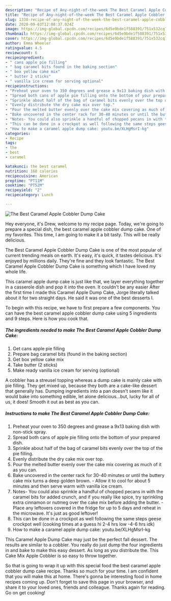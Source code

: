 ```yaml
---
description: "Recipe of Any-night-of-the-week The Best Caramel Apple Cobbler Dump Cake"
title: "Recipe of Any-night-of-the-week The Best Caramel Apple Cobbler Dump Cake"
slug: 1338-recipe-of-any-night-of-the-week-the-best-caramel-apple-cobbler-dump-cake
date: 2020-09-03T12:08:37.024Z
image: https://img-global.cpcdn.com/recipes/6d5e9bde1f588391/751x532cq70/the-best-caramel-apple-cobbler-dump-cake-recipe-main-photo.jpg
thumbnail: https://img-global.cpcdn.com/recipes/6d5e9bde1f588391/751x532cq70/the-best-caramel-apple-cobbler-dump-cake-recipe-main-photo.jpg
cover: https://img-global.cpcdn.com/recipes/6d5e9bde1f588391/751x532cq70/the-best-caramel-apple-cobbler-dump-cake-recipe-main-photo.jpg
author: Emma Wheeler
ratingvalue: 4.5
reviewcount: 6
recipeingredient:
- " cans apple pie filling"
- " bag caramel bits found in the baking section"
- " box yellow cake mix"
- " butter 2 sticks"
- " vanilla ice cream for serving optional"
recipeinstructions:
- "Preheat your oven to 350 degrees and grease a 9x13 baking dish with non-stick spray."
- "Spread both cans of apple pie filling onto the bottom of your prepared dish."
- "Sprinkle about half of the bag of caramel bits evenly over the top of the pie filling."
- "Evenly distribute the dry cake mix over top."
- "Pour the melted butter evenly over the cake mix covering as much of it as you can."
- "Bake uncovered in the center rack for 30-40 minutes or until the buttery cake mix turns a deep golden brown. Allow it to cool for about 5 minutes and then serve warm with vanilla ice cream."
- "Notes- You could also sprinkle a handful of chopped pecans in with the caramel bits for added crunch, and if you really like spice, try sprinkling extra cinnamon or nutmeg over the cake mix before adding the butter. Place any leftovers covered in the fridge for up to 5 days and reheat in the microwave. It&#39;s just as good leftover!"
- "This can be done in a crockpot as well following the same steps geese crockpot well (cooking times at a guess hi 2-4 hrs low -4-6 hrs idk)"
- "How to make a caramel apple dump cake: youtu.be/XLHgMsrI-kg"
categories:
- Recipe
tags:
- the
- best
- caramel

katakunci: the best caramel 
nutrition: 168 calories
recipecuisine: American
preptime: "PT11M"
cooktime: "PT52M"
recipeyield: "2"
recipecategory: Lunch

---
```



![The Best Caramel Apple Cobbler Dump Cake](https://img-global.cpcdn.com/recipes/6d5e9bde1f588391/751x532cq70/the-best-caramel-apple-cobbler-dump-cake-recipe-main-photo.jpg)

Hey everyone, it's Drew, welcome to my recipe page. Today, we're going to prepare a special dish, the best caramel apple cobbler dump cake. One of my favorites. This time, I am going to make it a bit tasty. This will be really delicious.

The Best Caramel Apple Cobbler Dump Cake is one of the most popular of current trending meals on earth. It's easy, it's quick, it tastes delicious. It's enjoyed by millions daily. They're fine and they look fantastic. The Best Caramel Apple Cobbler Dump Cake is something which I have loved my whole life.

This caramel apple dump cake is just like that, we layer everything together in a casserole dish and pop it into the oven. It couldn&#39;t be any easier After the first time I made this Caramel Apple Dump Cake, Jorge literally talked about it for two straight days. He said it was one of the best desserts I.


To begin with this recipe, we have to first prepare a few components. You can have the best caramel apple cobbler dump cake using 5 ingredients and 9 steps. Here is how you cook that.

<!--inarticleads1-->

##### The ingredients needed to make The Best Caramel Apple Cobbler Dump Cake:

1. Get  cans apple pie filling
1. Prepare  bag caramel bits (found in the baking section)
1. Get  box yellow cake mix
1. Take  butter (2 sticks)
1. Make ready  vanilla ice cream for serving (optional)


A cobbler has a streusel topping whereas a dump cake is mainly cake with pie filling. They get mixed up, because they both are a cake-like dessert that generally has. Dumping ingredients into a pan doesn&#39;t seem like it would bake into something edible, let alone delicious…but, lucky for all of us, it does! Smooth it out as best as you can. 

<!--inarticleads2-->

##### Instructions to make The Best Caramel Apple Cobbler Dump Cake:

1. Preheat your oven to 350 degrees and grease a 9x13 baking dish with non-stick spray.
1. Spread both cans of apple pie filling onto the bottom of your prepared dish.
1. Sprinkle about half of the bag of caramel bits evenly over the top of the pie filling.
1. Evenly distribute the dry cake mix over top.
1. Pour the melted butter evenly over the cake mix covering as much of it as you can.
1. Bake uncovered in the center rack for 30-40 minutes or until the buttery cake mix turns a deep golden brown. - Allow it to cool for about 5 minutes and then serve warm with vanilla ice cream.
1. Notes- You could also sprinkle a handful of chopped pecans in with the caramel bits for added crunch, and if you really like spice, try sprinkling extra cinnamon or nutmeg over the cake mix before adding the butter. - Place any leftovers covered in the fridge for up to 5 days and reheat in the microwave. It&#39;s just as good leftover!
1. This can be done in a crockpot as well following the same steps geese crockpot well (cooking times at a guess hi 2-4 hrs low -4-6 hrs idk)
1. How to make a caramel apple dump cake: youtu.be/XLHgMsrI-kg


This Caramel Apple Dump Cake may just be the perfect fall dessert. The results are similar to a cobbler. You really do just dump the four ingredients in and bake to make this easy dessert. As long as you distribute the. This Cake Mix Apple Cobbler is so easy to throw together. 

So that is going to wrap it up with this special food the best caramel apple cobbler dump cake recipe. Thanks so much for your time. I am confident that you will make this at home. There's gonna be interesting food in home recipes coming up. Don't forget to save this page in your browser, and share it to your loved ones, friends and colleague. Thanks again for reading. Go on get cooking!
